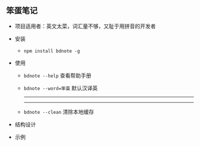 ## 笨蛋笔记
- 项目适用者：英文太菜，词汇量不够，又耻于用拼音的开发者
- 安装 
    * `npm install bdnote -g`
- 使用
    * `bdnote --help`   查看帮助手册
    * `bdnote --word=笨蛋` 默认汉译英
        *** 

        ***
    * `bdnote --clean`  清除本地缓存
 
- 结构设计

- 示例






